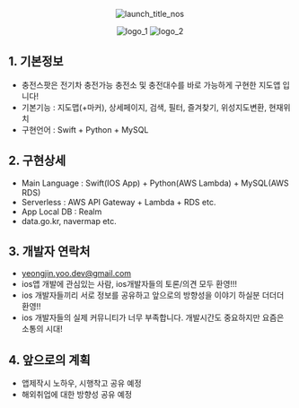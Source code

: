 <div align="center"> 
  
![launch_title_nos](https://user-images.githubusercontent.com/86177448/163198219-5099ae45-e39f-458e-9d0d-26618533e838.png)
  
![logo_1](https://user-images.githubusercontent.com/86177448/163199946-6d43fac3-0d09-4c29-aafd-402babe15ac5.png)
![logo_2](https://user-images.githubusercontent.com/86177448/163199951-76b1e67f-b703-4e39-9623-982d29ac584a.png)

</div>



## 1. 기본정보
- 충전스팟은 전기차 충전가능 충전소 및 충전대수를 바로 가능하게 구현한 지도앱 입니다!
- 기본기능 : 지도맵(+마커), 상세페이지, 검색, 필터, 즐겨찾기, 위성지도변환, 현재위치
- 구현언어 : Swift + Python + MySQL         






## 2. 구현상세
- Main Language : Swift(IOS App) + Python(AWS Lambda) + MySQL(AWS RDS)
- Serverless : AWS API Gateway + Lambda + RDS etc.
- App Local DB : Realm
- data.go.kr, navermap etc.






## 3. 개발자 연락처
- yeongjin.yoo.dev@gmail.com
- ios앱 개발에 관심있는 사람, ios개발자들의 토론/의견 모두 환영!!!
- ios 개발자들끼리 서로 정보를 공유하고 앞으로의 방향성을 이야기 하실분 더더더 환영!!
- ios 개발자들의 실제 커뮤니티가 너무 부족합니다. 개발시간도 중요하지만 요즘은 소통의 시대!






## 4. 앞으로의 계획
- 앱제작시 노하우, 시행착고 공유 예정
- 해외취업에 대한 방향성 공유 예정

